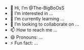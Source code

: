 - 👋 Hi, I’m @The-BigBoOsS
- 👀 I’m interested in ...
- 🌱 I’m currently learning ...
- 💞️ I’m looking to collaborate on ...
- 📫 How to reach me ...
- 😄 Pronouns: ...
- ⚡ Fun fact: ...

<!---
The-BigBoOsS/The-BigBoOsS is a ✨ special ✨ repository because its `README.md` (this file) appears on your GitHub profile.
You can click the Preview link to take a look at your changes.
--->
